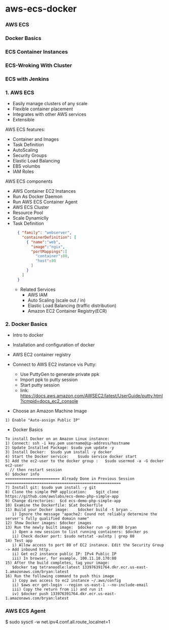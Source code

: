 # aws-ecs-docker

### AWS ECS
### Docker Basics
### ECS Container Instances
### ECS-Wroking With Cluster
### ECS with Jenkins

### 1. AWS ECS
* Easily manage clusters of any scale
* Flexible container placement
* Integrates with other AWS services
* Extensible

AWS ECS features:
* Container and Images
* Task Definition
* AutoScaling
* Security Groups
* Elastic Load Balancing
* EBS volumbs
* IAM Roles

AWS ECS components
* AWS Container EC2 Instances
* Run As Docker Daemon
* Run AWS ECS Container Agent
* AWS ECS Cluster
* Resource Pool
* Scale Dynamiclly
* Task Definition
  ```json
    { "family": "webserver",
      "containerDefinition": [
        { "name":"web",
          "image":"ngix",
          "portMappings":[
            "container":80,
            "host":80
          ]
        }
      ]
    }
  ```
  * Related Services
    * AWS IAM
    * Auto Scaling (scale out / in)
    * Elastic Load Balancing (traffic distribution)
    * Amazon EC2 Container Registry(ECR)

### 2. Docker Basics
* Intro to docker
* Installation and configuration of docker
* AWS EC2 container registry

* Connect to AWS EC2 instance vis Putty:
  * Use PuttyGen to generate private ppk 
  * Import ppk to putty session
  * Start putty session
  * link: https://docs.aws.amazon.com/AWSEC2/latest/UserGuide/putty.html?icmpid=docs_ec2_console

* Choose an Amazon Machine Image
```
1) Enable "Auto-assign Public IP"
```
  
* Docker Basics 
 ```
To install Docker on an Amazon Linux instance:
1) Connect: ssh -i key.pem username@ip-address/hostname
2) Update Installed Package: $sudo yum update -y
3) Install Docker:	$sudo yum install -y docker
4) Start the Docker service:	$sudo service docker start
5) Add the ec2-user to the docker group :	$sudo usermod -a -G docker ec2-user 
   // then restart session
6) $docker info
======================== Already Done in Previous Session ===================================================
7) Install git:	$sudo yum install -y git
8) Clone the simple PHP application:	$git clone https://github.com/awslabs/ecs-demo-php-simple-app
9) Change directories:	$cd ecs-demo-php-simple-app
10) Examine the Dockerfile:	$Cat Dockerfile
11) Build your Docker image:	$docker build -t bryan .
    i) Ignore the message "apache2: Cound not reliably determine the server's fully qualified domain name"
12) Show Docker images:	$docker images
13) Run the newly built image:	$docker run -p 80:80 bryan
    i) Open a new session to list running containers: $docker ps
    ii) Check docker port: $sudo netstat -aulntp | grep 80
14) Test app
    i) Allow access to port 80 of EC2 instance. Edit the Security Group -> Add inbound http.
    ii) Get ec2 instance public IP: IPv4 Public IP
    iii) In browser, for example, 100.11.10.170:80
15) After the build completes, tag your image:	
    $docker tag tetranoodle:latest 133976391764.dkr.ecr.us-east-1.amazonaws.com/bryan:latest 
16) Run the following command to push this image 
    i) Copy aws access to ec2 instance ~/.aws/config
    ii) $aws ecr get-login --region us-east-1 --no-include-email
    iii) Copy the return from ii) and run it
    iv) $docker push 133976391764.dkr.ecr.us-east-1.amazonaws.com/bryan:latest
 ```


### AWS ECS Agent
$ sudo sysctl -w net.ipv4.conf.all.route_localnet=1

